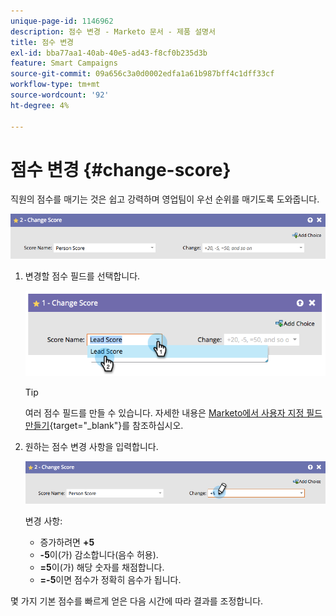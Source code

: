 ```yaml
---
unique-page-id: 1146962
description: 점수 변경 - Marketo 문서 - 제품 설명서
title: 점수 변경
exl-id: bba77aa1-40ab-40e5-ad43-f8cf0b235d3b
feature: Smart Campaigns
source-git-commit: 09a656c3a0d0002edfa1a61b987bff4c1dff33cf
workflow-type: tm+mt
source-wordcount: '92'
ht-degree: 4%

---
```


# 점수 변경 {#change-score}

직원의 점수를 매기는 것은 쉽고 강력하며 영업팀이 우선 순위를 매기도록 도와줍니다.

![](assets/change-score-1.png)

1. 변경할 점수 필드를 선택합니다.

   ![](assets/change-score-2.png)

   >[!TIP]
   >
   >여러 점수 필드를 만들 수 있습니다. 자세한 내용은 [Marketo에서 사용자 지정 필드 만들기](/help/marketo/product-docs/administration/field-management/create-a-custom-field-in-marketo.md){target="_blank"}를 참조하십시오.

1. 원하는 점수 변경 사항을 입력합니다.

   ![](assets/change-score-3.png)

   변경 사항:

   * 증가하려면 **+5**
   * **-5**&#x200B;이(가) 감소합니다(음수 허용).
   * **=5**&#x200B;이(가) 해당 숫자를 채점합니다.
   * **=-5**&#x200B;이면 점수가 정확히 음수가 됩니다.

몇 가지 기본 점수를 빠르게 얻은 다음 시간에 따라 결과를 조정합니다.
